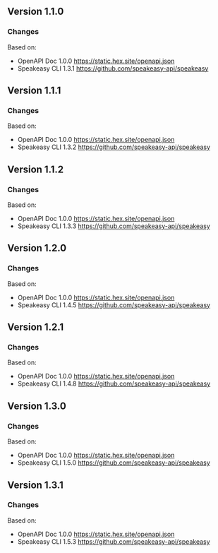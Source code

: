 

## Version 1.1.0
### Changes
Based on:
- OpenAPI Doc 1.0.0 https://static.hex.site/openapi.json
- Speakeasy CLI 1.3.1 https://github.com/speakeasy-api/speakeasy

## Version 1.1.1
### Changes
Based on:
- OpenAPI Doc 1.0.0 https://static.hex.site/openapi.json
- Speakeasy CLI 1.3.2 https://github.com/speakeasy-api/speakeasy

## Version 1.1.2
### Changes
Based on:
- OpenAPI Doc 1.0.0 https://static.hex.site/openapi.json
- Speakeasy CLI 1.3.3 https://github.com/speakeasy-api/speakeasy

## Version 1.2.0
### Changes
Based on:
- OpenAPI Doc 1.0.0 https://static.hex.site/openapi.json
- Speakeasy CLI 1.4.5 https://github.com/speakeasy-api/speakeasy

## Version 1.2.1
### Changes
Based on:
- OpenAPI Doc 1.0.0 https://static.hex.site/openapi.json
- Speakeasy CLI 1.4.8 https://github.com/speakeasy-api/speakeasy

## Version 1.3.0
### Changes
Based on:
- OpenAPI Doc 1.0.0 https://static.hex.site/openapi.json
- Speakeasy CLI 1.5.0 https://github.com/speakeasy-api/speakeasy

## Version 1.3.1
### Changes
Based on:
- OpenAPI Doc 1.0.0 https://static.hex.site/openapi.json
- Speakeasy CLI 1.5.3 https://github.com/speakeasy-api/speakeasy